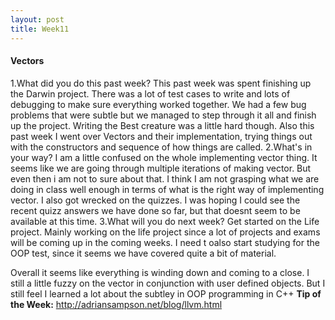 ```yaml
---
layout: post
title: Week11
---
```


#### Vectors
1.What did you do this past week?
This past week was spent finishing up the Darwin project. There was a lot of test cases to write and lots of debugging to make sure everything worked together. We had a few bug problems that were subtle but we managed to step through it all and finish up the project. Writing the Best creature was a little hard though. Also this past week I went over Vectors and their implementation, trying things out with the constructors and sequence of how things are called. 
2.What's in your way?
I am a little confused on the whole implementing vector thing. It seems like we are going through multiple iterations of making vector. But even then i am not to sure about that. I think I am not grasping what we are doing in class well enough in terms of what is the right way of implementing vector. I also got wrecked on the quizzes. I was hoping I could see the recent quizz answers we have done so far, but that doesnt seem to be available at this time.
3.What will you do next week?
Get started on the Life project. Mainly working on the life project since a lot of projects and exams will be coming up in the coming weeks. I need t oalso start studying for the OOP test, since it seems we have covered quite a bit of material. 

Overall it seems like everything is winding down and coming to a close. I still a little fuzzy on the vector in conjunction with user defined objects. But I still feel I learned a lot about the subtley in OOP programming in C++
**Tip of the Week:** 
<http://adriansampson.net/blog/llvm.html>
